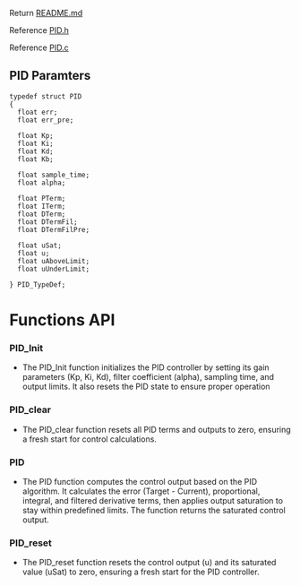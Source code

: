 Return [README.md](../README.md)

Reference [PID.h](../PID/PID.h)

Reference [PID.c](../PID/PID.c)

## PID Paramters
```
typedef struct PID
{
  float err;
  float err_pre;

  float Kp;
  float Ki;
  float Kd;
  float Kb;

  float sample_time;
  float alpha;

  float PTerm;
  float ITerm;
  float DTerm;
  float DTermFil;
  float DTermFilPre;

  float uSat;
  float u;
  float uAboveLimit;
  float uUnderLimit;

} PID_TypeDef;
```
# Functions API
### PID_Init
+ The PID_Init function initializes the PID controller by setting its gain parameters (Kp, Ki, Kd), filter coefficient (alpha), sampling time, and output limits. It also resets the PID state to ensure proper operation
### PID_clear
+ The PID_clear function resets all PID terms and outputs to zero, ensuring a fresh start for control calculations.
### PID
+ The PID function computes the control output based on the PID algorithm. It calculates the error (Target - Current), proportional, integral, and filtered derivative terms, then applies output saturation to stay within predefined limits. The function returns the saturated control output.
### PID_reset
+ The PID_reset function resets the control output (u) and its saturated value (uSat) to zero, ensuring a fresh start for the PID controller.
